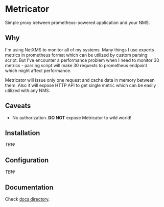 # Metricator

Simple proxy between prometheus-powered application and your NMS.

## Why

I'm using NetXMS to monitor all of my systems. Many things I use exports metrics in prometheus format which can be utilized by custom parsing script. But I've encounter a performance problem when I need to monitor 30 metrics - parsing script will make 30 requests to prometheus endpoint which might affect performance.

Metricator will issue only one request and cache data in memory between them. Also it will expose HTTP API to get single metric which can be easily utilized with any NMS.

## Caveats

* No authorization. **DO NOT** expose Metricator to wild world!

## Installation

*TBW*

## Configuration

*TBW*


## Documentation

Check [docs directory](/docs/INDEX.md).
